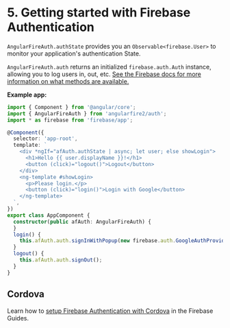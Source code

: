# 5. Getting started with Firebase Authentication

`AngularFireAuth.authState` provides you an `Observable<firebase.User>` to monitor your application's authentication State.

`AngularFireAuth.auth` returns an initialized
`firebase.auth.Auth` instance, allowing you to log users in, out, etc. [See
the Firebase docs for more information on what methods are available.](https://firebase.google.com/docs/reference/js/firebase.auth.Auth)

**Example app:**

```ts
import { Component } from '@angular/core';
import { AngularFireAuth } from 'angularfire2/auth';
import * as firebase from 'firebase/app';

@Component({
  selector: 'app-root',
  template: `
    <div *ngIf="afAuth.authState | async; let user; else showLogin">
      <h1>Hello {{ user.displayName }}!</h1>
      <button (click)="logout()">Logout</button>
    </div>
    <ng-template #showLogin>
      <p>Please login.</p>
      <button (click)="login()">Login with Google</button>
    </ng-template>
  `,
})
export class AppComponent {
  constructor(public afAuth: AngularFireAuth) {
  }
  login() {
    this.afAuth.auth.signInWithPopup(new firebase.auth.GoogleAuthProvider());
  }
  logout() {
    this.afAuth.auth.signOut();
  }
}
```

## Cordova

Learn how to [setup Firebase Authentication with Cordova](https://firebase.google.com/docs/auth/web/cordova) in the Firebase Guides.
